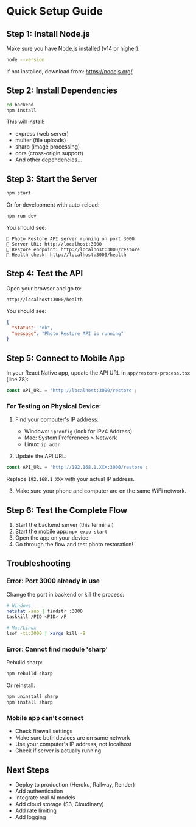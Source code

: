 # Quick Setup Guide

## Step 1: Install Node.js

Make sure you have Node.js installed (v14 or higher):
```bash
node --version
```

If not installed, download from: https://nodejs.org/

## Step 2: Install Dependencies

```bash
cd backend
npm install
```

This will install:
- express (web server)
- multer (file uploads)
- sharp (image processing)
- cors (cross-origin support)
- And other dependencies...

## Step 3: Start the Server

```bash
npm start
```

Or for development with auto-reload:
```bash
npm run dev
```

You should see:
```
🚀 Photo Restore API server running on port 3000
📍 Server URL: http://localhost:3000
🔗 Restore endpoint: http://localhost:3000/restore
💚 Health check: http://localhost:3000/health
```

## Step 4: Test the API

Open your browser and go to:
```
http://localhost:3000/health
```

You should see:
```json
{
  "status": "ok",
  "message": "Photo Restore API is running"
}
```

## Step 5: Connect to Mobile App

In your React Native app, update the API URL in `app/restore-process.tsx` (line 78):

```typescript
const API_URL = 'http://localhost:3000/restore';
```

### For Testing on Physical Device:

1. Find your computer's IP address:
   - Windows: `ipconfig` (look for IPv4 Address)
   - Mac: System Preferences > Network
   - Linux: `ip addr`

2. Update the API URL:
```typescript
const API_URL = 'http://192.168.1.XXX:3000/restore';
```

Replace `192.168.1.XXX` with your actual IP address.

3. Make sure your phone and computer are on the same WiFi network.

## Step 6: Test the Complete Flow

1. Start the backend server (this terminal)
2. Start the mobile app: `npx expo start`
3. Open the app on your device
4. Go through the flow and test photo restoration!

## Troubleshooting

### Error: Port 3000 already in use

Change the port in backend or kill the process:
```bash
# Windows
netstat -ano | findstr :3000
taskkill /PID <PID> /F

# Mac/Linux
lsof -ti:3000 | xargs kill -9
```

### Error: Cannot find module 'sharp'

Rebuild sharp:
```bash
npm rebuild sharp
```

Or reinstall:
```bash
npm uninstall sharp
npm install sharp
```

### Mobile app can't connect

- Check firewall settings
- Make sure both devices are on same network
- Use your computer's IP address, not localhost
- Check if server is actually running

## Next Steps

- Deploy to production (Heroku, Railway, Render)
- Add authentication
- Integrate real AI models
- Add cloud storage (S3, Cloudinary)
- Add rate limiting
- Add logging

